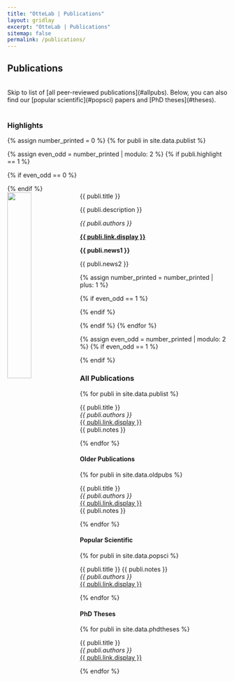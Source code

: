 ```yaml
---
title: "OtteLab | Publications"
layout: gridlay
excerpt: "OtteLab | Publications"
sitemap: false
permalink: /publications/
---
```



## Publications
<br />
Skip to list of [all peer-reviewed publications](#allpubs). Below, you can also find our [popular scientific](#popsci) papers and [PhD theses](#theses).
<br />
<br />
 
### Highlights

{% assign number_printed = 0 %}
{% for publi in site.data.publist %}

{% assign even_odd = number_printed | modulo: 2 %}
{% if publi.highlight == 1 %}

{% if even_odd == 0 %}
<div class="row">
{% endif %}

<div class="col-sm-6 clearfix">
 <div class="well">
  <pubtit>{{ publi.title }}</pubtit>
  <img src="{{ site.url }}{{ site.baseurl }}/images/pubpic/{{ publi.image }}" class="img-responsive" width="33%" style="float: left" />
  <p>{{ publi.description }}</p>
  <p><em>{{ publi.authors }}</em></p>
  <p><strong><a href="{{ publi.link.url }}">{{ publi.link.display }}</a></strong></p>
  <p class="text-danger"><strong> {{ publi.news1 }}</strong></p>
  <p> {{ publi.news2 }}</p>
 </div>
</div>

{% assign number_printed = number_printed | plus: 1 %}

{% if even_odd == 1 %}
</div>
{% endif %}

{% endif %}
{% endfor %}

{% assign even_odd = number_printed | modulo: 2 %}
{% if even_odd == 1 %}
</div>
{% endif %}

<p id="allpubs"></p>

<!--
### Patents

-->


### All Publications

{% for publi in site.data.publist %}

  {{ publi.title }} <br />
  <i>{{ publi.authors }}</i> <br /><a href="{{ publi.link.url }}">{{ publi.link.display }}</a><br />
  {{ publi.notes }}

{% endfor %}
<br />

#### Older Publications

{% for publi in site.data.oldpubs %}

  {{ publi.title }} <br />
  <i>{{ publi.authors }}</i> <br /><a href="{{ publi.link.url }}">{{ publi.link.display }}</a><br />
  {{ publi.notes }}

{% endfor %}
<br />

<p id="popsci"></p>

#### Popular Scientific

{% for publi in site.data.popsci %}

  {{ publi.title }} {{ publi.notes }} <br />
  <i>{{ publi.authors }}</i> <br />
  <a href="{{ publi.link.url }}">{{ publi.link.display }}</a>

{% endfor %}
<br />

<p id="theses"></p>

#### PhD Theses

{% for publi in site.data.phdtheses %}

  {{ publi.title }} <br />
  <i>{{ publi.authors }}</i> <br />
  <a href="{{ publi.link.url }}">{{ publi.link.display }}</a>

{% endfor %}
<br />
